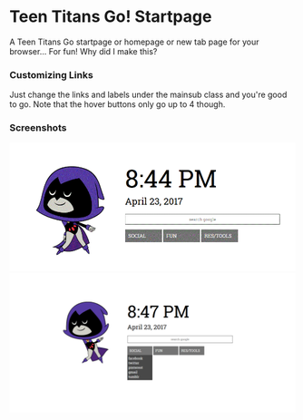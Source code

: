 # Teen Titans Go! Startpage
A Teen Titans Go startpage or homepage or new tab page for your browser... For fun! Why did I make this?
### Customizing Links
Just change the links and labels under the mainsub class and you're good to go. Note that the hover buttons only go up to 4 though.

### Screenshots
![alt tag](https://raw.githubusercontent.com/gppam/ttg_startpage/master/screen1.gif)
![alt tag](https://raw.githubusercontent.com/gppam/ttg_startpage/master/screen2.png)
